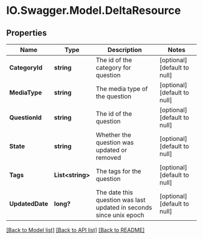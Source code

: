 # IO.Swagger.Model.DeltaResource
## Properties

Name | Type | Description | Notes
------------ | ------------- | ------------- | -------------
**CategoryId** | **string** | The id of the category for question | [optional] [default to null]
**MediaType** | **string** | The media type of the question | [optional] [default to null]
**QuestionId** | **string** | The id of the question | [optional] [default to null]
**State** | **string** | Whether the question was updated or removed | [optional] [default to null]
**Tags** | **List&lt;string&gt;** | The tags for the question | [optional] [default to null]
**UpdatedDate** | **long?** | The date this question was last updated in seconds since unix epoch | [optional] [default to null]

[[Back to Model list]](../README.md#documentation-for-models) [[Back to API list]](../README.md#documentation-for-api-endpoints) [[Back to README]](../README.md)

